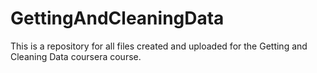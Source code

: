 GettingAndCleaningData
======================

This is a repository for all files created and uploaded for the Getting and Cleaning Data coursera course.
